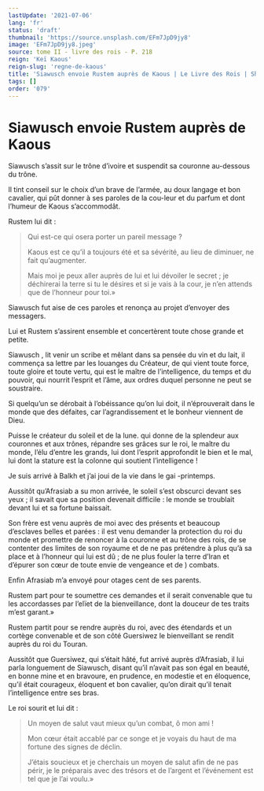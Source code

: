 ```yaml
---
lastUpdate: '2021-07-06'
lang: 'fr'
status: 'draft'
thumbnail: 'https://source.unsplash.com/EFm7JpD9jy8'
image: 'EFm7JpD9jy8.jpeg'
source: tome II - livre des rois - P. 218
reign: 'Keï Kaous'
reign-slug: 'regne-de-kaous'
title: 'Siawusch envoie Rustem auprès de Kaous | Le Livre des Rois | Shâhnâmeh'
tags: []
order: '079'
---
```


# Siawusch envoie Rustem auprès de Kaous

Siawusch s’assit sur le trône d’ivoire et suspendit sa couronne au-dessous du trône.

Il tint conseil sur le choix d’un brave de l’armée, au doux langage et bon cavalier, qui pût donner à ses paroles de la cou-leur et du parfum et dont l’humeur de Kaous s’accommodât.

Rustem lui dit :

> Qui est-ce qui osera porter un pareil message ?
>
> Kaous est ce qu’il a toujours été et sa sévérité, au lieu de diminuer, ne fait qu’augmenter.
>
> Mais moi je peux aller auprès de lui et lui dévoiler le secret ; je déchirerai la terre si tu le désires et si je vais à la cour, je n’en attends que de l’honneur pour toi.»

Siawusch fut aise de ces paroles et renonça au projet d’envoyer des messagers.

Lui et Rustem s’assirent ensemble et concertèrent toute chose grande et petite.

Siawusch
, lit venir un scribe et mêlant dans sa pensée du vin et du lait, il commença sa lettre par les louanges du Créateur, de qui vient toute force, toute gloire et toute vertu, qui est le maître de l’intelligence, du temps et du pouvoir, qui nourrit l’esprit et l’âme, aux ordres duquel personne ne peut se soustraire.

Si quelqu’un se dérobait à l’obéissance qu’on lui doit, il n’éprouverait dans le monde que des défaites, car l’agrandissement et le bonheur viennent de Dieu.

Puisse le créateur du soleil et de la lune. qui donne de la splendeur aux couronnes et aux trônes, répandre ses grâces sur le roi, le maître du monde, l’élu d’entre les grands, lui dont l’esprit approfondit le bien et le mal, lui dont la stature est la colonne qui soutient l’intelligence !

Je suis arrivé à Balkh et j’ai joui de la vie dans le gai
-printemps.

Aussitôt qu’Afrasiab a su mon arrivée, le soleil s’est obscurci devant ses yeux ; il savait que sa position devenait difficile : le monde se troublait devant lui et sa fortune baissait.

Son frère est venu auprès de moi avec des présents et beaucoup d’esclaves belles et parées : il est venu demander la protection du roi du monde et promettre de renoncer à la couronne et au trône des rois, de se contenter des limites de son royaume et de ne pas prétendre à plus qu’à sa place et à l’honneur qui lui est dû ; de ne plus fouler la terre d’Iran et d’épurer son cœur de toute envie de vengeance et de ) combats.

Enfin Afrasiab m’a envoyé pour otages cent de ses parents.

Rustem part pour te soumettre ces demandes et il serait convenable que tu les accordasses par l’elïet de la bienveillance, dont la douceur de tes traits m’est garant.»

Rustem partit pour se rendre auprès du roi, avec des étendards et un cortège convenable et de son côté Guersiwez le bienveillant se rendit auprès du roi du Touran.

Aussitôt que Guersiwez, qui s’était hâté, fut arrivé auprès d’Afrasiab, il lui parla longuement de Siawusch, disant qu’il n’avait pas son égal en beauté, en bonne mine et en bravoure, en prudence, en modestie et en éloquence, qu’il était courageux, éloquent et bon cavalier, qu’on dirait qu’il tenait l’intelligence entre ses bras.

Le roi sourit et lui dit :

> Un moyen de salut vaut mieux qu’un combat, ô mon ami !
>
> Mon cœur était accablé par ce songe et je voyais du haut de ma fortune des signes de déclin.
>
> J’étais soucieux et je cherchais un moyen de salut afin de ne pas périr, je le préparais avec des trésors et de l’argent et l’événement est tel que je l’ai voulu.»
